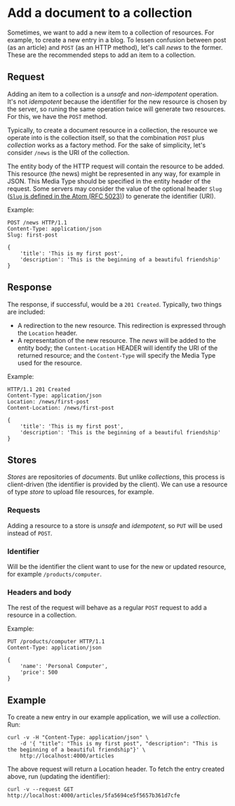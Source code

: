 # Add a document to a collection
Sometimes, we want to add a new item to a collection of resources. For example, to create a new entry in a blog. To lessen confusion between post (as an article) and `POST` (as an HTTP method), let's call _news_ to the former. These are the recommended steps to add an item to a collection.

## Request
Adding an item to a collection is a _unsafe_ and _non-idempotent_ operation. It's not _idempotent_ because the identifier for the new resource is chosen by the server, so runing the same operation twice will generate two resources. For this, we have the `POST` method.

Typically, to create a document resource in a collection, the resource we operate into is the collection itself, so that the combination `POST` plus _collection_ works as a factory method. For the sake of simplicity, let's consider `/news` is the URI of the collection.

The entity body of the HTTP request will contain the resource to be added. This resource (the news) might be represented in any way, for example in JSON. This Media Type should be specified in the entity header of the request. Some servers may consider the value of the optional header `Slug` ([`Slug` is defined in the Atom (RFC 5023)][Slug]) to generate the identifier (URI).

Example:

```
POST /news HTTP/1.1
Content-Type: application/json
Slug: first-post

{
    'title': 'This is my first post',
    'description': 'This is the beginning of a beautiful friendship'
}
```

## Response
The response, if successful, would be a `201 Created`. Typically, two things are included:

* A redirection to the new resource. This redirection is expressed through the `Location` header.
* A representation of the new resource. The _news_ will be added to the entity body; the `Content-Location` HEADER will identify the URI of the returned resource; and the `Content-Type` will specify the Media Type used for the resource.

Example:

```
HTTP/1.1 201 Created
Content-Type: application/json
Location: /news/first-post
Content-Location: /news/first-post

{
    'title': 'This is my first post',
    'description': 'This is the beginning of a beautiful friendship'
}
```

## Stores
_Stores_ are repositories of _documents_. But unlike _collections_, this process is client-driven (the identifier is provided by the client). We can use a resource of type _store_ to upload file resources, for example.

### Requests
Adding a resource to a store is _unsafe_ and _idempotent_, so `PUT` will be used instead of `POST`.

### Identifier
Will be the identifier the client want to use for the new or updated resource, for example `/products/computer`.

### Headers and body
The rest of the request will behave as a regular `POST` request to add a resource in a collection.

Example:

```
PUT /products/computer HTTP/1.1
Content-Type: application/json

{
    'name': 'Personal Computer',
    'price': 500
}
```

## Example
To create a new entry in our example application, we will use a _collection_. Run:

```
curl -v -H "Content-Type: application/json" \
    -d '{ "title": "This is my first post", "description": "This is the beginning of a beautiful friendship"}' \
    http://localhost:4000/articles
```

The above request will return a Location header. To fetch the entry created above, run (updating the identifier):

```
curl -v --request GET http://localhost:4000/articles/5fa5694ce5f5657b361d7cfe
```

[Slug]: https://tools.ietf.org/html/rfc5023#section-9.7
